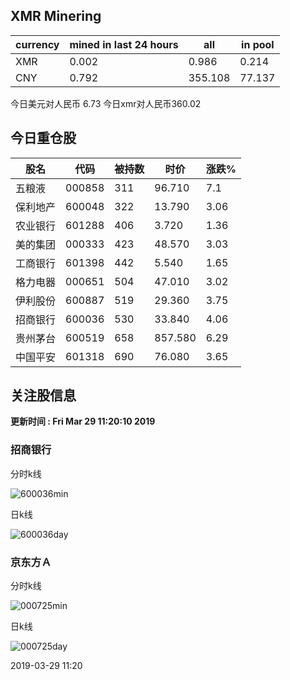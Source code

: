 ## XMR Minering

|currency|mined in last 24 hours|all|in pool|
|---|---|---|---|
|XMR|0.002|0.986|0.214|
|CNY|0.792|355.108|77.137|

今日美元对人民币 6.73	今日xmr对人民币360.02


## 今日重仓股 

|股名|代码|被持数|时价|涨跌%|
|---|---|---|---|---|
|五粮液|000858|311|96.710|7.1|
|保利地产|600048|322|13.790|3.06|
|农业银行|601288|406|3.720|1.36|
|美的集团|000333|423|48.570|3.03|
|工商银行|601398|442|5.540|1.65|
|格力电器|000651|504|47.010|3.02|
|伊利股份|600887|519|29.360|3.75|
|招商银行|600036|530|33.840|4.06|
|贵州茅台|600519|658|857.580|6.29|
|中国平安|601318|690|76.080|3.65|

## 关注股信息
**更新时间 : Fri Mar 29 11:20:10 2019**
### 招商银行 
分时k线

![600036min](http://image.sinajs.cn/newchart/min/n/sh600036.gif)

日k线

![600036day](http://image.sinajs.cn/newchart/daily/n/sh600036.gif)

### 京东方Ａ 
分时k线

![000725min](http://image.sinajs.cn/newchart/min/n/sz000725.gif)

日k线

![000725day](http://image.sinajs.cn/newchart/daily/n/sz000725.gif)

2019-03-29 11:20